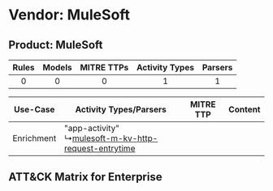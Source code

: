 Vendor: MuleSoft
================
Product: MuleSoft
-----------------
| Rules | Models | MITRE TTPs | Activity Types | Parsers |
|:-----:|:------:|:----------:|:--------------:|:-------:|
|   0   |   0    |     0      |       1        |    1    |

|  Use-Case  | Activity Types/Parsers    | MITRE TTP | Content    |
|:----------:| ---- | --------- | ---- |
| Enrichment |  "app-activity"<br> ↳[mulesoft-m-kv-http-request-entrytime](Ps/pC_mulesoftmkvhttprequestentrytime.md)<br> |    | [](RM/r_m_mulesoft_mulesoft_Enrichment.md) |

ATT&CK Matrix for Enterprise
----------------------------
